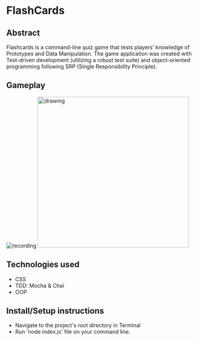 # FlashCards

## Abstract
Flashcards is a command-line quiz game that tests players' knowledge of Prototypes and Data Manipulation.  The game application was created with Test-driven development (utilizing a robust test suite) and object-oriented programming following SRP (Single Responsibility Principle).

## Gameplay
![recording]()
<img src="https://user-images.githubusercontent.com/82873669/131053149-f47e27c3-7592-4cd2-82f0-0ebe5db010c5.gif" alt="drawing" width="400"/>

## Technologies used
  - CSS
  - TDD: Mocha & Chai
  - OOP

## Install/Setup instructions
  - Navigate to the project's root directory in Terminal 
  - Run 'node index.js' file on your command line.
  
